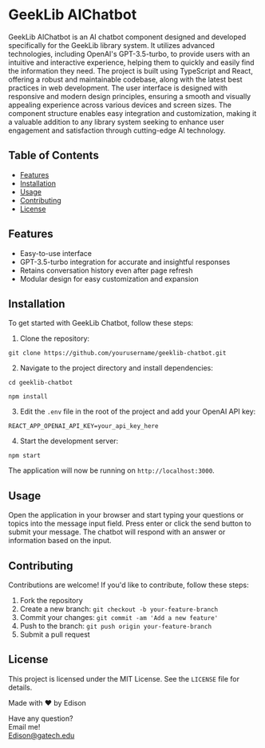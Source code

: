 # GeekLib AIChatbot

GeekLib AIChatbot is an AI chatbot component designed and developed specifically for the GeekLib library system. It utilizes advanced technologies, including OpenAI's GPT-3.5-turbo, to provide users with an intuitive and interactive experience, helping them to quickly and easily find the information they need. The project is built using TypeScript and React, offering a robust and maintainable codebase, along with the latest best practices in web development. The user interface is designed with responsive and modern design principles, ensuring a smooth and visually appealing experience across various devices and screen sizes. The component structure enables easy integration and customization, making it a valuable addition to any library system seeking to enhance user engagement and satisfaction through cutting-edge AI technology.

## Table of Contents

- [Features](#features)
- [Installation](#installation)
- [Usage](#usage)
- [Contributing](#contributing)
- [License](#license)

## Features

- Easy-to-use interface
- GPT-3.5-turbo integration for accurate and insightful responses
- Retains conversation history even after page refresh
- Modular design for easy customization and expansion

## Installation

To get started with GeekLib Chatbot, follow these steps:

1. Clone the repository:  
```
git clone https://github.com/yourusername/geeklib-chatbot.git  
```
2. Navigate to the project directory and install dependencies:  
```
cd geeklib-chatbot
```
```
npm install
  ```
3. Edit the `.env` file in the root of the project and add your OpenAI API key:  
```
REACT_APP_OPENAI_API_KEY=your_api_key_here
```
 
4. Start the development server:  
```
npm start
```

The application will now be running on `http://localhost:3000`.

## Usage

Open the application in your browser and start typing your questions or topics into the message input field. Press enter or click the send button to submit your message. The chatbot will respond with an answer or information based on the input.

## Contributing

Contributions are welcome! If you'd like to contribute, follow these steps:

1. Fork the repository
2. Create a new branch: `git checkout -b your-feature-branch`
3. Commit your changes: `git commit -am 'Add a new feature'`
4. Push to the branch: `git push origin your-feature-branch`
5. Submit a pull request

## License

This project is licensed under the MIT License. See the `LICENSE` file for details.

Made with ❤️ by Edison

Have any question?  
Email me!  
Edison@gatech.edu
